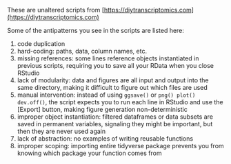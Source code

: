 These are unaltered scripts from [https://diytranscriptomics.com](https://diytranscriptomics.com)

Some of the antipatterns you see in the scripts are listed here:

1. code duplication
2. hard-coding: paths, data, column names, etc.
3. missing references: some lines reference objects instantiated in previous scripts, requiring you to save all your RData when you close RStudio
4. lack of modularity: data and figures are all input and output into the same directory, making it difficult to figure out which files are used
5. manual intervention: instead of using `ggsave()` or `png() plot() dev.off()`, the script expects you to run each line in RStudio and use the [Export] button, making figure generation non-deterministic
6. improper object instantiation: filtered dataframes or data subsets are saved in permanent variables, signaling they might be important, but then they are never used again
7. lack of abstraction: no examples of writing reusable functions
8. improper scoping: importing entire tidyverse package prevents you from knowing which package your function comes from